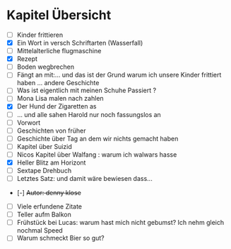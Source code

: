 # Kapitel Übersicht

- [ ] Kinder frittieren
- [x] Ein Wort in versch Schriftarten (Wasserfall)
- [ ] Mittelalterliche flugmaschine
- [x] Rezept
- [ ] Boden wegbrechen
- [ ] Fängt an mit:... und das ist der Grund warum ich unsere Kinder frittiert haben ... andere Geschichte
- [ ] Was ist eigentlich mit meinen Schuhe Passiert ?
- [ ] Mona Lisa malen nach zahlen
- [x] Der Hund der Zigaretten as
- [ ] ... und alle sahen Harold nur noch fassungslos an
- [ ] Vorwort
- [ ] Geschichten von früher
- [ ] Geschichte über Tag an dem wir nichts gemacht haben
- [ ] Kapitel über Suizid
- [ ] Nicos Kapitel über Walfang : warum ich walwars hasse
- [x] Heller Blitz am Horizont
- [ ] Sextape Drehbuch
- [ ] Letztes Satz: und damit wäre bewiesen dass...
- [-] ~~Autor: denny klose~~
- [ ] Viele erfundene Zitate
- [ ] Teller aufm Balkon
- [ ] Frühstück bei Lucas: warum hast mich nicht gebumst? Ich nehm gleich nochmal Speed
- [ ] Warum schmeckt Bier so gut?

